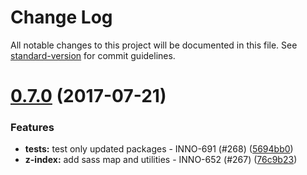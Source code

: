 # Change Log

All notable changes to this project will be documented in this file.
See [standard-version](https://github.com/conventional-changelog/standard-version) for commit guidelines.

<a name="0.7.0"></a>
# [0.7.0](https://github.com/ec-europa/europa-component-library/compare/@ec-europa/ecl-dropdowns@0.6.2...@ec-europa/ecl-dropdowns@0.7.0) (2017-07-21)


### Features

* **tests:** test only updated packages - INNO-691 (#268) ([5694bb0](https://github.com/ec-europa/europa-component-library/commit/5694bb0))
* **z-index:** add sass map and utilities - INNO-652 (#267) ([76c9b23](https://github.com/ec-europa/europa-component-library/commit/76c9b23))
